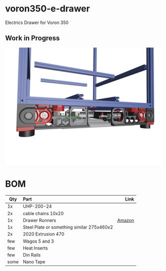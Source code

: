 # voron350-e-drawer
Electrics Drawer for Voron 350


## Work in Progress

![](https://github.com/Obscured84/voron350-e-drawer/blob/main/images/IMG_0044.png)

# BOM
| Qty      | Part           | Link |
| ------------- |:-------------| -----:|
| 1x     | UHP-200-24||
| 2x     | cable chains 10x20||
| 1x | Drawer Runners    |  [Amazon](https://www.amazon.de/-/en/dp/B0BFFM9B41?psc=1&ref=ppx_yo2ov_dt_b_product_details)   |
| 1x | Steel Plate or something similar 275x460x2      |    |
| 2x | 2020 Extrusion 470    |    |
| few | Wagos 5 and 3     |    |
| few | Heat Inserts    |    |
| few | Din Rails     |    |
| some | Nano Tape     |    |

